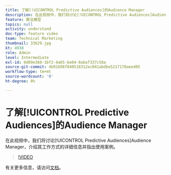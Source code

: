```yaml
---
title: 了解[!UICONTROL Predictive Audiences]的Audience Manager
description: 在此视频中，我们将讨论[!UICONTROL Predictive Audiences]Audience Manager，介绍其工作方式的详细信息并指出使用案例。
feature: 算法模型
topics: null
activity: understand
doc-type: feature video
team: Technical Marketing
thumbnail: 33629.jpg
kt: 4938
role: Admin
level: Intermediate
exl-id: 0d09e360-1bf2-4a65-be04-8abaf337c58a
source-git-commit: 4b91696f840518312ec041abdbe5217178aee405
workflow-type: tm+mt
source-wordcount: '0'
ht-degree: 0%

---
```


# 了解[!UICONTROL Predictive Audiences]的Audience Manager

在此视频中，我们将讨论[!UICONTROL Predictive Audiences]Audience Manager，介绍其工作方式的详细信息并指出使用案例。

>[!VIDEO](https://video.tv.adobe.com/v/33629/?quality=12)

有关更多信息，请访问[文档](https://docs.adobe.com/content/help/en/audience-manager/user-guide/features/algorithmic-models/predictive-audiences/predictive-audiences.html)。
